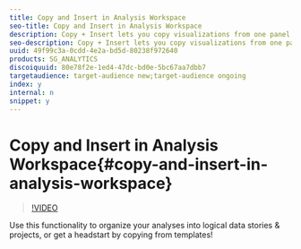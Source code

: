 ```yaml
---
title: Copy and Insert in Analysis Workspace
seo-title: Copy and Insert in Analysis Workspace
description: Copy + Insert lets you copy visualizations from one panel or project to another, and copy full panels across projects as well.
seo-description: Copy + Insert lets you copy visualizations from one panel or project to another, and copy full panels across projects as well.
uuid: 49f99c3a-0cdd-4e2a-bd5d-80238f972640
products: SG_ANALYTICS
discoiquuid: 80e78f2e-1ed4-47dc-bd0e-5bc67aa7dbb7
targetaudience: target-audience new;target-audience ongoing
index: y
internal: n
snippet: y
---
```


# Copy and Insert in Analysis Workspace{#copy-and-insert-in-analysis-workspace}

>[!VIDEO](https://video.tv.adobe.com/v/23230/?quality=12)

Use this functionality to organize your analyses into logical data stories & projects, or get a headstart by copying from templates!
